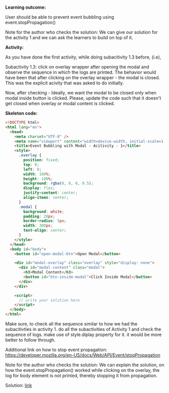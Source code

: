 **Learning outcome:**

User should be able to prevent event bubbling using event.stopPropagation()

Note for the author who checks the solution: We can give our solution for the activity 1 and we can ask the
learners to build on top of it.

**Activity:**

As you have done the first activity, while doing subacitivity 1.3 before,
(i.e),

Subactivity 1.3: click on overlay wrapper after opening the modal and observe the sequence in which the logs are printed.
The behavior would have been that after clicking on the overlay wrapper - the modal is closed. This was the explicit acivity that was asked to do initially.

Now, after checking - Ideally, we want the modal to be closed only when modal inside button is clicked. Please, update the code such that it doesn't get closed when overlay or modal content is clicked.

**Skeleton code:**

```html
<!DOCTYPE html>
<html lang="en">
  <head>
    <meta charset="UTF-8" />
    <meta name="viewport" content="width=device-width, initial-scale=1.0" />
    <title>Event Bubbling with Modal - Acitivity - 1</title>
    <style>
      .overlay {
        position: fixed;
        top: 0;
        left: 0;
        width: 100%;
        height: 100%;
        background: rgba(0, 0, 0, 0.5);
        display: flex;
        justify-content: center;
        align-items: center;
      }
      .modal {
        background: white;
        padding: 20px;
        border-radius: 5px;
        width: 300px;
        text-align: center;
      }
    </style>
  </head>
  <body id="body">
    <button id="open-modal-btn">Open Modal</button>

    <div id="modal-overlay" class="overlay" style="display: none">
      <div id="modal-content" class="modal">
        <h3>Modal Content</h3>
        <button id="btn-inside-modal">Click Inside Modal</button>
      </div>
    </div>

    <script>
      // write your solution here
    </script>
  </body>
</html>
```

Make sure, to check all the sequence similar to how we had the subacitivties
in activity 1. do all the subactivities of Activity 1 and check the sequence of
logs. make use of style.diplay property for it. it would be more better to
follow through.

Additional link on how to stop event propagation: https://developer.mozilla.org/en-US/docs/Web/API/Event/stopPropagation

Note for the author who checks the solution: We can explain the
solution, on how the event.stopPropagation() worked while clicking on the
overlay, the log for body element is not printed, thereby stopping it from
propagation.

Solution: [link](index.html)